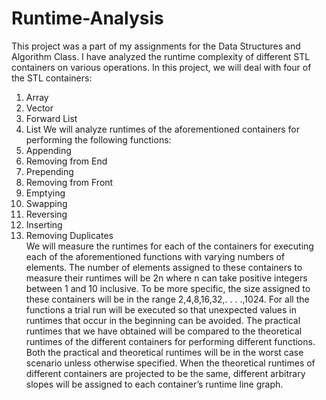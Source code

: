 # Runtime-Analysis
This project was a part of my assignments for the Data Structures and Algorithm Class. I have analyzed the runtime complexity of different STL containers on various operations.
In this project, we will deal with four of the STL containers:
1. Array
2. Vector
3. Forward List
4. List
We will analyze runtimes of the aforementioned containers for performing the following functions:
1. Appending
2. Removing from End
3. Prepending
4. Removing from Front
5. Emptying
6. Swapping
7. Reversing
8. Inserting
9. Removing Duplicates    
We will measure the runtimes for each of the containers for executing each of the aforementioned functions
with varying numbers of elements. The number of elements assigned to these containers to measure their
runtimes will be 2n where n can take positive integers between 1 and 10 inclusive. To be more specific, the
size assigned to these containers will be in the range 2,4,8,16,32,. . . .,1024. For all the functions a trial run will
be executed so that unexpected values in runtimes that occur in the beginning can be avoided. The practical
runtimes that we have obtained will be compared to the theoretical runtimes of the different containers for
performing different functions. Both the practical and theoretical runtimes will be in the worst case scenario
unless otherwise specified. When the theoretical runtimes of different containers are projected to be the same,
different arbitrary slopes will be assigned to each container’s runtime line graph.
